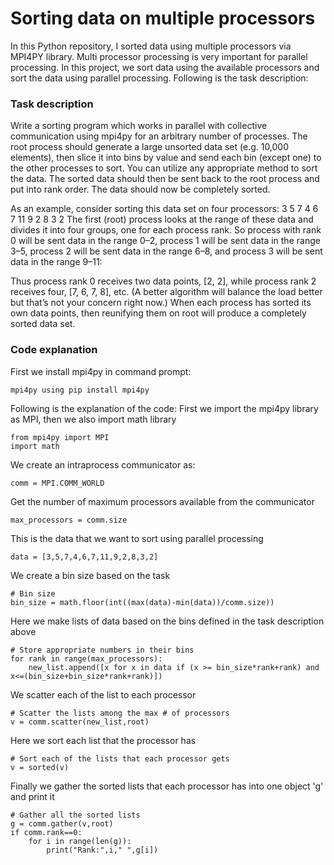 # Sorting data on multiple processors
In this Python repository, I sorted data using multiple processors via MPI4PY library. Multi processor processing is very important for parallel processing. In this project, we sort data using the available processors and sort the data using parallel processing. Following is the task description:

### Task description
Write a sorting program which works in parallel with collective communication using mpi4py for an arbitrary number of processes. The root process should generate a large unsorted data set (e.g. 10,000 elements), then slice it into bins by value and send each bin (except one) to the other processes to sort. You can utilize any appropriate method to sort the data. The sorted data should then be sent back to the root process and put into rank order. The data should now be completely sorted.

As an example, consider sorting this data set on four processors:
3 5 7 4 6 7 11 9 2 8 3 2
The first (root) process looks at the range of these data and divides it into four groups, one for each process rank. So process with rank 0 will be sent data in the range 0–2, process 1 will be sent data in the range 3–5, process 2 will be sent data in the range 6–8, and process 3 will be sent data in the range 9–11:

Thus process rank 0 receives two data points, [2, 2], while process rank 2 receives four, [7, 6, 7, 8], etc. (A better algorithm will balance the load better but that’s not your concern right now.) When each process has sorted its own data points, then reunifying them on root will produce a completely sorted data set.

### Code explanation
First we install mpi4py in command prompt:
```
mpi4py using pip install mpi4py
```

Following is the explanation of the code:
First we import the mpi4py library as MPI, then we also import math library
```
from mpi4py import MPI
import math
```

We create an intraprocess communicator as:
```
comm = MPI.COMM_WORLD
```

Get the number of maximum processors available from the communicator
```
max_processors = comm.size
```

This is the data that we want to sort using parallel processing
```
data = [3,5,7,4,6,7,11,9,2,8,3,2]
```

We create a bin size based on the task
```
# Bin size
bin_size = math.floor(int((max(data)-min(data))/comm.size))
```

Here we make lists of data based on the bins defined in the task description above
```
# Store appropriate numbers in their bins
for rank in range(max_processors):
    new_list.append([x for x in data if (x >= bin_size*rank+rank) and x<=(bin_size+bin_size*rank+rank)])
```    

We scatter each of the list to each processor
```
# Scatter the lists among the max # of processors
v = comm.scatter(new_list,root)
```

Here we sort each list that the processor has
```
# Sort each of the lists that each processor gets
v = sorted(v)
```

Finally we gather the sorted lists that each processor has into one object 'g' and print it
```
# Gather all the sorted lists
g = comm.gather(v,root)
if comm.rank==0:
    for i in range(len(g)):
        print("Rank:",i," ",g[i])
```
